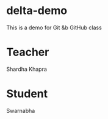 # delta-demo
This is  a  demo for Git &amp;b GitHub class

# Teacher
Shardha Khapra

# Student
Swarnabha